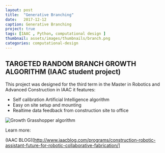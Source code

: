 ```yaml
---
layout: post
title:  "Generative Branching"
date:   2017-12-12
caption: Generative Branching
project: true
tags: [IAAC , Python, computational design ]
thumbnail: assets/images/thumbnails/branch.png
categories: computational-design
---
```


## TARGETED RANDOM BRANCH GROWTH ALGORITHM (IAAC student project)


This project was designed for the third term in the Master in Robotics and Advanced Construction in IAAC  it features:

- Self calibration Artificial Intelligence algorithm
- Easy on site setup and mounting
- Realtime data feedback from construction site to office

![Growth Grasshopper algorithm](/assets/img/growth.png)    

Learn more:

(IAAC BLOG)[http://www.iaacblog.com/programs/construction-robotic-assistant-future-for-robotic-collaborative-fabrication/]
